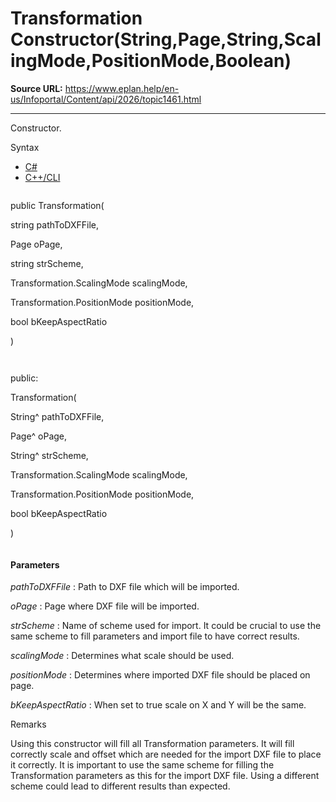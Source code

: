 # Transformation Constructor(String,Page,String,ScalingMode,PositionMode,Boolean)

**Source URL:** https://www.eplan.help/en-us/Infoportal/Content/api/2026/topic1461.html

---

Constructor.

Syntax

- [C#](#i-syntax-CS)
- [C++/CLI](#i-syntax-CPP2005)

```
```
public Transformation( 

   string pathToDXFFile,

   Page oPage,

   string strScheme,

   Transformation.ScalingMode scalingMode,

   Transformation.PositionMode positionMode,

   bool bKeepAspectRatio

)
```
```

```
```
public:

Transformation( 

   String^ pathToDXFFile,

   Page^ oPage,

   String^ strScheme,

   Transformation.ScalingMode scalingMode,

   Transformation.PositionMode positionMode,

   bool bKeepAspectRatio

)
```
```

#### Parameters

*pathToDXFFile*
:   Path to DXF file which will be imported.

*oPage*
:   Page where DXF file will be imported.

*strScheme*
:   Name of scheme used for import. It could be crucial to use the same scheme to fill parameters and import file to have correct results.

*scalingMode*
:   Determines what scale should be used.

*positionMode*
:   Determines where imported DXF file should be placed on page.

*bKeepAspectRatio*
:   When set to true scale on X and Y will be the same.

Remarks

Using this constructor will fill all Transformation parameters. It will fill correctly scale and offset which are needed for the import DXF file to place it correctly. It is important to use the same scheme for filling the Transformation parameters as this for the import DXF file. Using a different scheme could lead to different results than expected.
